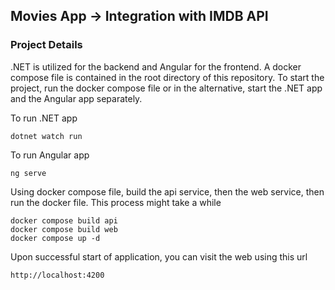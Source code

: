 ## Movies App -> Integration with IMDB API
### Project Details
.NET is utilized for the backend and Angular for the frontend. A docker compose file is contained in the root directory of this repository. To start the project, run the docker compose file or in the alternative,
 start the .NET app and the Angular app separately.

To run .NET app
```.NET
dotnet watch run
```
To run Angular app
```Angular
ng serve
```

Using docker compose file, build the api service, then the web service, then run the docker file. This process might take a while

```.NET
docker compose build api
docker compose build web
docker compose up -d
```


Upon successful start of application, you can visit the web using this url
```
http://localhost:4200
```

